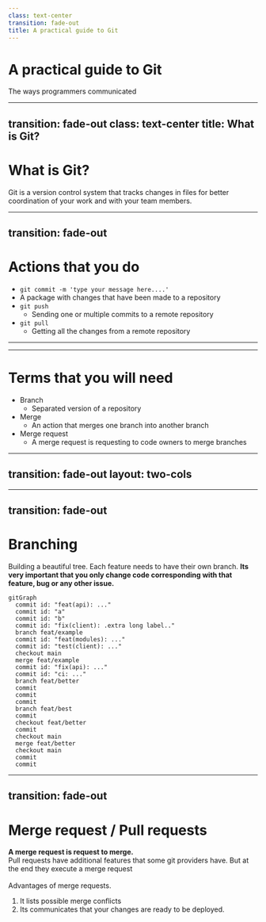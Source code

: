 ```yaml
---
class: text-center
transition: fade-out
title: A practical guide to Git
---
```


# A practical guide to Git
The ways programmers communicated 

<!--
The last comment block of each slide will be treated as slide notes. It will be visible and editable in Presenter Mode along with the slide. [Read more in the docs](https://sli.dev/guide/syntax.html#notes)
-->

---
transition: fade-out
class: text-center
title: What is Git?
---
# What is Git?

Git is a version control system that tracks changes in files for better coordination of your work and with your team members. 

---
transition: fade-out
---

# Actions that you do
-  ``git commit -m 'type your message here....'``
  - A package with changes that have been made to a repository 
- ``git push``
  - Sending one or multiple commits to a remote repository 
- ``git pull``
  - Getting all the changes from a remote repository

---
---

# Terms that you will need
- Branch
  - Separated version of a repository  
- Merge
  - An action that merges one branch into another branch
- Merge request
  - A merge request is requesting to code owners to merge branches


---
transition: fade-out
layout: two-cols
---

<template v-slot:default>

```mermaid
%%{ init: { 'flowchart': { 'curve': 'linear' } } }%%
flowchart TB
      node1[Developer 1]
      node2[Developer 2]
      node3[Developer 3]
      node4[Developer 4]
    subgraph flow af actions
      node1--push-->server
      node2--push-->server
      node3--push-->server
      node4--push-->server
      server--pull-->node1
      server--pull-->node2
      server--pull-->node3
      server--pull-->node4
    end
    server{{Git remote repository}}
```
</template>
<template v-slot:right>

# Repository here repository there
Why do we need this?

1. Working in teams
2. Have your code always accessible form evey machine. 

</template>




---
transition: fade-out
---

# Branching
Building a beautiful tree. Each feature needs to have their own branch. 
**Its very important that you only change code corresponding with that feature, bug or any other issue.**



```mermaid
gitGraph
  commit id: "feat(api): ..."
  commit id: "a"
  commit id: "b"
  commit id: "fix(client): .extra long label.."
  branch feat/example
  commit id: "feat(modules): ..."
  commit id: "test(client): ..."
  checkout main
  merge feat/example
  commit id: "fix(api): ..."
  commit id: "ci: ..."
  branch feat/better
  commit
  commit
  commit
  branch feat/best
  commit
  checkout feat/better
  commit
  checkout main
  merge feat/better
  checkout main
  commit
  commit
```


---
transition: fade-out
---

# Merge request / Pull requests

**A merge request is request to merge.**
<br/>Pull requests have additional features that some git providers have. But at the end they execute a merge request
<br/><br/>Advantages of merge requests. 

1. It lists possible merge conflicts
2. Its communicates that your changes are ready to be deployed.